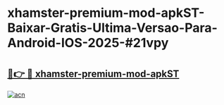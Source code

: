 # xhamster-premium-mod-apkST-Baixar-Gratis-Ultima-Versao-Para-Android-IOS-2025-#21vpy

# <h2><a href="https://ainizakaria.my?title=xhamster-premium-mod-apkST&ref=25M">🔗👉 🔴 xhamster-premium-mod-apkST</a></h2>

[![acn](https://github.com/user-attachments/assets/0f9c940e-d8b0-45ae-aac7-cd30a18b3e1c)](https://ainizakaria.my?title=xhamster-premium-mod-apkST&ref=25M)

